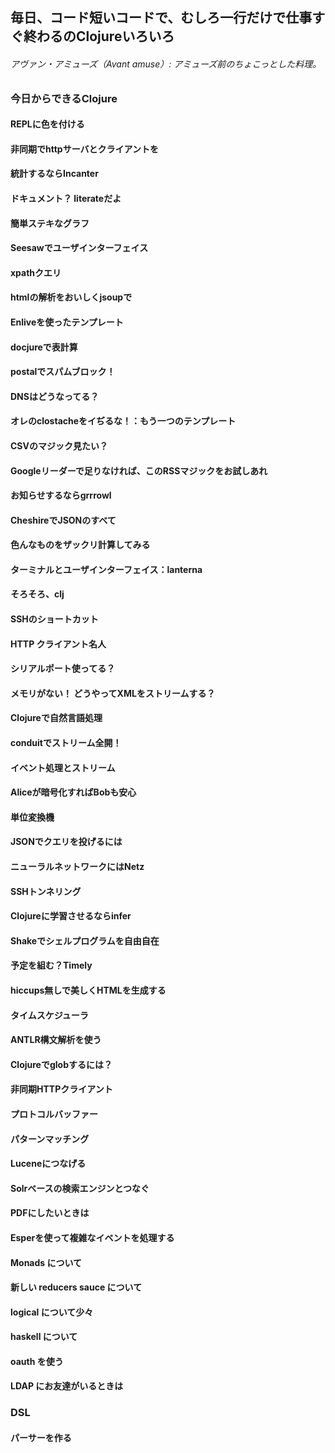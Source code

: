 ## 毎日、コード短いコードで、むしろ一行だけで仕事すぐ終わるのClojureいろいろ

###### アヴァン・アミューズ（Avant amuse）: アミューズ前のちょこっとした料理。

### 今日からできるClojure
#### REPLに色を付ける
#### 非同期でhttpサーバとクライアントを 
#### 統計するならIncanter
#### ドキュメント？ literateだよ 
#### 簡単ステキなグラフ
#### Seesawでユーザインターフェイス
#### xpathクエリ
#### htmlの解析をおいしくjsoupで
#### Enliveを使ったテンプレート
#### docjureで表計算
#### postalでスパムブロック！
#### DNSはどうなってる？ 
#### オレのclostacheをイぢるな！：もう一つのテンプレート 
#### CSVのマジック見たい？
#### Googleリーダーで足りなければ、このRSSマジックをお試しあれ
#### お知らせするならgrrrowl
#### CheshireでJSONのすべて
#### 色んなものをザックリ計算してみる
#### ターミナルとユーザインターフェイス：lanterna
#### そろそろ、clj
#### SSHのショートカット
#### HTTP クライアント名人
#### シリアルポート使ってる？
#### メモリがない！ どうやってXMLをストリームする？
#### Clojureで自然言語処理
#### conduitでストリーム全開！
#### イベント処理とストリーム
#### Aliceが暗号化すればBobも安心 
#### 単位変換機
#### JSONでクエリを投げるには
#### ニューラルネットワークにはNetz
#### SSHトンネリング
#### Clojureに学習させるならinfer
#### Shakeでシェルプログラムを自由自在
#### 予定を組む？Timely
#### hiccups無しで美しくHTMLを生成する
#### タイムスケジューラ
#### ANTLR構文解析を使う
#### Clojureでglobするには？
#### 非同期HTTPクライアント
#### プロトコルバッファー
#### パターンマッチング
#### Luceneにつなげる
#### Solrベースの検索エンジンとつなぐ
#### PDFにしたいときは
#### Esperを使って複雑なイベントを処理する
#### Monads について
#### 新しい reducers sauce について
#### logical について少々
#### haskell について
#### oauth を使う
#### LDAP にお友達がいるときは

### DSL
#### パーサーを作る